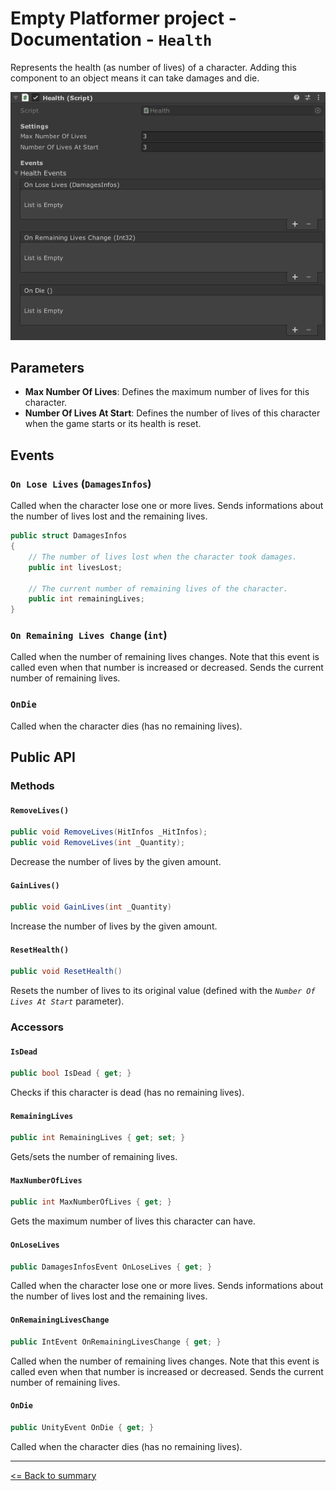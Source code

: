 # Empty Platformer project - Documentation - `Health`

Represents the health (as number of lives) of a character. Adding this component to an object means it can take damages and die.

![`Health` component inspector](./images/health.png)

## Parameters

- **Max Number Of Lives**: Defines the maximum number of lives for this character.
- **Number Of Lives At Start**: Defines the number of lives of this character when the game starts or its health is reset.

## Events

### `On Lose Lives` (`DamagesInfos`)

Called when the character lose one or more lives. Sends informations about the number of lives lost and the remaining lives.

```cs
public struct DamagesInfos
{
    // The number of lives lost when the character took damages.
    public int livesLost;

    // The current number of remaining lives of the character.
    public int remainingLives;
}
```

### `On Remaining Lives Change` (`int`)

Called when the number of remaining lives changes. Note that this event is called even when that number is increased or decreased. Sends the current number of remaining lives.

### `OnDie`

Called when the character dies (has no remaining lives).

## Public API

### Methods

#### `RemoveLives()`

```cs
public void RemoveLives(HitInfos _HitInfos);
public void RemoveLives(int _Quantity);
```

Decrease the number of lives by the given amount.

#### `GainLives()`

```cs
public void GainLives(int _Quantity)
```

Increase the number of lives by the given amount.

#### `ResetHealth()`

```cs
public void ResetHealth()
```

Resets the number of lives to its original value (defined with the *`Number Of Lives At Start`* parameter).

### Accessors

#### `IsDead`

```cs
public bool IsDead { get; }
```

Checks if this character is dead (has no remaining lives).

#### `RemainingLives`

```cs
public int RemainingLives { get; set; }
```

Gets/sets the number of remaining lives.

#### `MaxNumberOfLives`

```cs
public int MaxNumberOfLives { get; }
```

Gets the maximum number of lives this character can have.

#### `OnLoseLives`

```cs
public DamagesInfosEvent OnLoseLives { get; }
```

Called when the character lose one or more lives. Sends informations about the number of lives lost and the remaining lives.

#### `OnRemainingLivesChange`

```cs
public IntEvent OnRemainingLivesChange { get; }
```

Called when the number of remaining lives changes. Note that this event is called even when that number is increased or decreased. Sends the current number of remaining lives.

#### `OnDie`

```cs
public UnityEvent OnDie { get; }
```

Called when the character dies (has no remaining lives).

---

[<= Back to summary](./README.md)